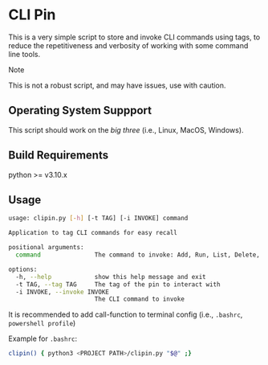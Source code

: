 # CLI Pin

This is a very simple script to store and invoke CLI commands using
tags, to reduce the repetitiveness and verbosity of working with
some command line tools.

>[!NOTE]
>This is not a robust script, and may have issues,
>use with caution.

## Operating System Suppport

This script should work on the *big three*
(i.e., Linux, MacOS, Windows).

## Build Requirements

python >= v3.10.x

## Usage

```sh
usage: clipin.py [-h] [-t TAG] [-i INVOKE] command

Application to tag CLI commands for easy recall

positional arguments:
  command               The command to invoke: Add, Run, List, Delete, or Clear

options:
  -h, --help            show this help message and exit
  -t TAG, --tag TAG     The tag of the pin to interact with
  -i INVOKE, --invoke INVOKE
                        The CLI command to invoke
```

It is recommended to add call-function to terminal config (i.e., `.bashrc`, `powershell profile`)

Example for `.bashrc`:
```sh
clipin() { python3 <PROJECT PATH>/clipin.py "$@" ;}
```

